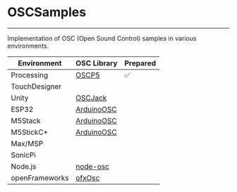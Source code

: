 # OSCSamples
---

Implementation of OSC (Open Sound Control) samples in various environments.

| Environment | OSC Library | Prepared | 
| - | - | - |
| Processing | [OSCP5](https://sojamo.de/libraries/oscP5/) | ✅ |
| TouchDesigner | | |
| Unity | [OSCJack](https://github.com/keijiro/OscJack) | | 
| ESP32 | [ArduinoOSC](https://github.com/hideakitai/ArduinoOSC) | | 
| M5Stack | [ArduinoOSC](https://github.com/hideakitai/ArduinoOSC) | | 
| M5StickC+ | [ArduinoOSC](https://github.com/hideakitai/ArduinoOSC) | | 
| Max/MSP | | | 
| SonicPi | | | 
| Node.js | [node-osc](https://www.npmjs.com/package/node-osc) | | 
| openFrameworks | [ofxOsc](https://openframeworks.cc/documentation/ofxOsc/) | | 
